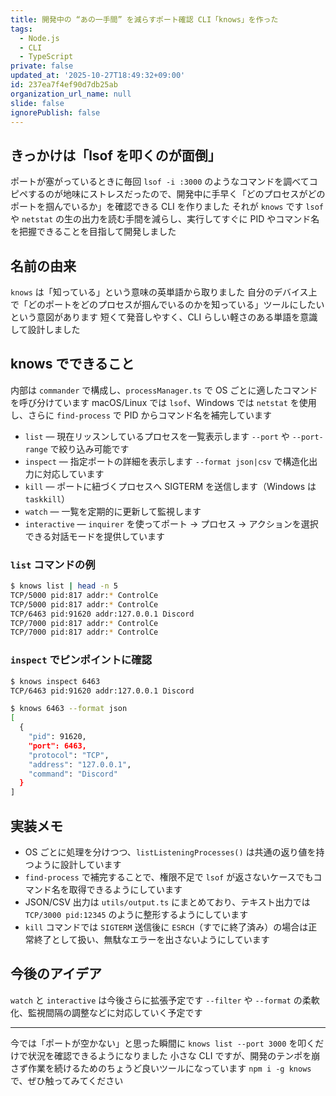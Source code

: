 ```yaml
---
title: 開発中の “あの一手間” を減らすポート確認 CLI「knows」を作った
tags:
  - Node.js
  - CLI
  - TypeScript
private: false
updated_at: '2025-10-27T18:49:32+09:00'
id: 237ea7f4ef90d7db25ab
organization_url_name: null
slide: false
ignorePublish: false
---
```


## きっかけは「lsof を叩くのが面倒」

ポートが塞がっているときに毎回 `lsof -i :3000` のようなコマンドを調べてコピペするのが地味にストレスだったので、開発中に手早く「どのプロセスがどのポートを掴んでいるか」を確認できる CLI を作りました
それが `knows` です
`lsof` や `netstat` の生の出力を読む手間を減らし、実行してすぐに PID やコマンド名を把握できることを目指して開発しました

## 名前の由来

`knows` は「知っている」という意味の英単語から取りました
自分のデバイス上で「どのポートをどのプロセスが掴んでいるのかを知っている」ツールにしたいという意図があります
短くて発音しやすく、CLI らしい軽さのある単語を意識して設計しました

## knows でできること

内部は `commander` で構成し、`processManager.ts` で OS ごとに適したコマンドを呼び分けています
macOS/Linux では `lsof`、Windows では `netstat` を使用し、さらに `find-process` で PID からコマンド名を補完しています

- `list` — 現在リッスンしているプロセスを一覧表示します `--port` や `--port-range` で絞り込み可能です
- `inspect` — 指定ポートの詳細を表示します `--format json|csv` で構造化出力に対応しています
- `kill` — ポートに紐づくプロセスへ SIGTERM を送信します（Windows は `taskkill`）
- `watch` — 一覧を定期的に更新して監視します
- `interactive` — `inquirer` を使ってポート → プロセス → アクションを選択できる対話モードを提供しています

### `list` コマンドの例

```bash
$ knows list | head -n 5
TCP/5000 pid:817 addr:* ControlCe
TCP/5000 pid:817 addr:* ControlCe
TCP/6463 pid:91620 addr:127.0.0.1 Discord
TCP/7000 pid:817 addr:* ControlCe
TCP/7000 pid:817 addr:* ControlCe
```

### `inspect` でピンポイントに確認

```bash
$ knows inspect 6463
TCP/6463 pid:91620 addr:127.0.0.1 Discord

$ knows 6463 --format json
[
  {
    "pid": 91620,
    "port": 6463,
    "protocol": "TCP",
    "address": "127.0.0.1",
    "command": "Discord"
  }
]
```

## 実装メモ

- OS ごとに処理を分けつつ、`listListeningProcesses()` は共通の返り値を持つように設計しています
- `find-process` で補完することで、権限不足で `lsof` が返さないケースでもコマンド名を取得できるようにしています
- JSON/CSV 出力は `utils/output.ts` にまとめており、テキスト出力では `TCP/3000 pid:12345` のように整形するようにしています
- `kill` コマンドでは `SIGTERM` 送信後に `ESRCH`（すでに終了済み）の場合は正常終了として扱い、無駄なエラーを出さないようにしています

## 今後のアイデア

`watch` と `interactive` は今後さらに拡張予定です
`--filter` や `--format` の柔軟化、監視間隔の調整などに対応していく予定です

---

今では「ポートが空かない」と思った瞬間に `knows list --port 3000` を叩くだけで状況を確認できるようになりました
小さな CLI ですが、開発のテンポを崩さず作業を続けるためのちょうど良いツールになっています
`npm i -g knows` で、ぜひ触ってみてください
